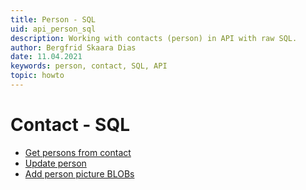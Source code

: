 ```yaml
---
title: Person - SQL
uid: api_person_sql
description: Working with contacts (person) in API with raw SQL.
author: Bergfrid Skaara Dias
date: 11.04.2021
keywords: person, contact, SQL, API
topic: howto
---
```


# Contact - SQL

* [Get persons from contact][1]
* [Update person][2]
* [Add person picture BLOBs][3]

<!-- Referenced links -->
[1]: get-persons-from-contact-sql.md
[2]: update-person-sql.md
[3]: add-person-picture-blobs-sql.md
